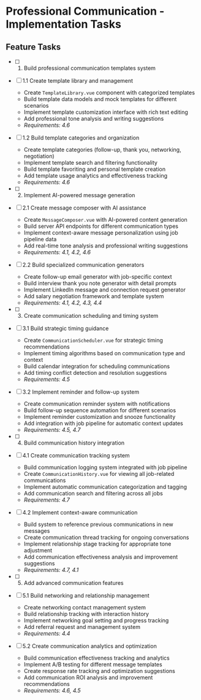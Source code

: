 # Professional Communication - Implementation Tasks

## Feature Tasks

- [ ] 1. Build professional communication templates system
- [ ] 1.1 Create template library and management

  - Create `TemplateLibrary.vue` component with categorized templates
  - Build template data models and mock templates for different scenarios
  - Implement template customization interface with rich text editing
  - Add professional tone analysis and writing suggestions
  - _Requirements: 4.6_

- [ ] 1.2 Build template categories and organization

  - Create template categories (follow-up, thank you, networking, negotiation)
  - Implement template search and filtering functionality
  - Build template favoriting and personal template creation
  - Add template usage analytics and effectiveness tracking
  - _Requirements: 4.6_

- [ ] 2. Implement AI-powered message generation
- [ ] 2.1 Create message composer with AI assistance

  - Create `MessageComposer.vue` with AI-powered content generation
  - Build server API endpoints for different communication types
  - Implement context-aware message personalization using job pipeline data
  - Add real-time tone analysis and professional writing suggestions
  - _Requirements: 4.1, 4.2, 4.6_

- [ ] 2.2 Build specialized communication generators

  - Create follow-up email generator with job-specific context
  - Build interview thank you note generator with detail prompts
  - Implement LinkedIn message and connection request generator
  - Add salary negotiation framework and template system
  - _Requirements: 4.1, 4.2, 4.3, 4.4_

- [ ] 3. Create communication scheduling and timing system
- [ ] 3.1 Build strategic timing guidance

  - Create `CommunicationScheduler.vue` for strategic timing recommendations
  - Implement timing algorithms based on communication type and context
  - Build calendar integration for scheduling communications
  - Add timing conflict detection and resolution suggestions
  - _Requirements: 4.5_

- [ ] 3.2 Implement reminder and follow-up system

  - Create communication reminder system with notifications
  - Build follow-up sequence automation for different scenarios
  - Implement reminder customization and snooze functionality
  - Add integration with job pipeline for automatic context updates
  - _Requirements: 4.5, 4.7_

- [ ] 4. Build communication history integration
- [ ] 4.1 Create communication tracking system

  - Build communication logging system integrated with job pipeline
  - Create `CommunicationHistory.vue` for viewing all job-related communications
  - Implement automatic communication categorization and tagging
  - Add communication search and filtering across all jobs
  - _Requirements: 4.7_

- [ ] 4.2 Implement context-aware communication

  - Build system to reference previous communications in new messages
  - Create communication thread tracking for ongoing conversations
  - Implement relationship stage tracking for appropriate tone adjustment
  - Add communication effectiveness analysis and improvement suggestions
  - _Requirements: 4.7, 4.1_

- [ ] 5. Add advanced communication features
- [ ] 5.1 Build networking and relationship management

  - Create networking contact management system
  - Build relationship tracking with interaction history
  - Implement networking goal setting and progress tracking
  - Add referral request and management system
  - _Requirements: 4.4_

- [ ] 5.2 Create communication analytics and optimization

  - Build communication effectiveness tracking and analytics
  - Implement A/B testing for different message templates
  - Create response rate tracking and optimization suggestions
  - Add communication ROI analysis and improvement recommendations
  - _Requirements: 4.6, 4.5_
